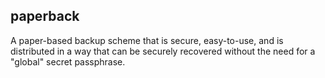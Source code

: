 ## paperback ##

A paper-based backup scheme that is secure, easy-to-use, and is distributed in
a way that can be securely recovered without the need for a "global" secret
passphrase.
